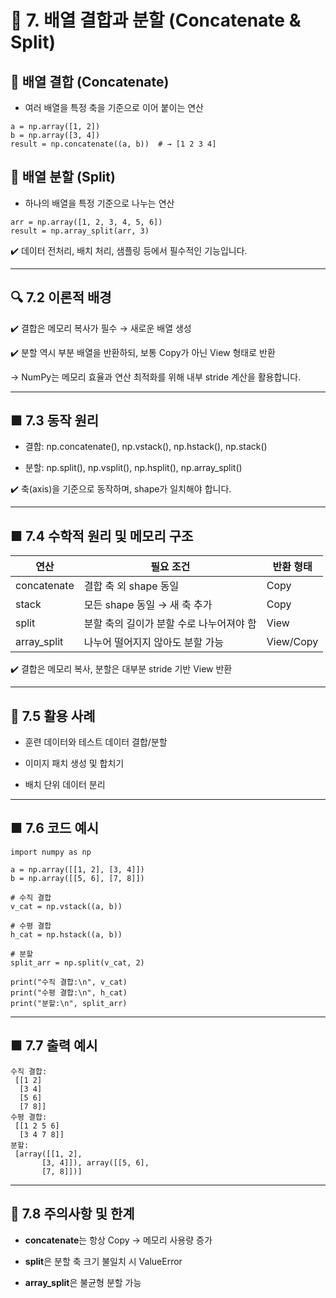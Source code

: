 # 🔸 7. 배열 결합과 분할 (Concatenate & Split)

## 📌 배열 결합 (Concatenate)

-  여러 배열을 특정 축을 기준으로 이어 붙이는 연산
  
```
a = np.array([1, 2])
b = np.array([3, 4])
result = np.concatenate((a, b))  # → [1 2 3 4]
```

## 📌 배열 분할 (Split)

-  하나의 배열을 특정 기준으로 나누는 연산
  
```
arr = np.array([1, 2, 3, 4, 5, 6])
result = np.array_split(arr, 3)
```

✔️ 데이터 전처리, 배치 처리, 샘플링 등에서 필수적인 기능입니다.

---

## 🔍 7.2 이론적 배경
✔️ 결합은 메모리 복사가 필수 → 새로운 배열 생성

✔️ 분할 역시 부분 배열을 반환하되, 보통 Copy가 아닌 View 형태로 반환

   → NumPy는 메모리 효율과 연산 최적화를 위해 내부 stride 계산을 활용합니다.

---

## ■ 7.3 동작 원리

-  결합: np.concatenate(), np.vstack(), np.hstack(), np.stack()

-  분할: np.split(), np.vsplit(), np.hsplit(), np.array_split()

✔️ 축(axis)을 기준으로 동작하며, shape가 일치해야 합니다.

---

## ■ 7.4 수학적 원리 및 메모리 구조

| 연산           | 필요 조건                   | 반환 형태     |
| ------------ | ----------------------- | --------- |
| concatenate  | 결합 축 외 shape 동일         | Copy      |
| stack        | 모든 shape 동일 → 새 축 추가    | Copy      |
| split        | 분할 축의 길이가 분할 수로 나누어져야 함 | View      |
| array\_split | 나누어 떨어지지 않아도 분할 가능      | View/Copy |

✔️ 결합은 메모리 복사, 분할은 대부분 stride 기반 View 반환

---

## 🚀 7.5 활용 사례

-  훈련 데이터와 테스트 데이터 결합/분할

-  이미지 패치 생성 및 합치기

-  배치 단위 데이터 분리

---

## ■ 7.6 코드 예시

```
import numpy as np

a = np.array([[1, 2], [3, 4]])
b = np.array([[5, 6], [7, 8]])

# 수직 결합
v_cat = np.vstack((a, b))

# 수평 결합
h_cat = np.hstack((a, b))

# 분할
split_arr = np.split(v_cat, 2)

print("수직 결합:\n", v_cat)
print("수평 결합:\n", h_cat)
print("분할:\n", split_arr)
```

---

## ■ 7.7 출력 예시

```
수직 결합:
 [[1 2]
  [3 4]
  [5 6]
  [7 8]]
수평 결합:
 [[1 2 5 6]
  [3 4 7 8]]
분할:
 [array([[1, 2],
       [3, 4]]), array([[5, 6],
       [7, 8]])]
```

---

## 📌 7.8 주의사항 및 한계
-  **concatenate**는 항상 Copy → 메모리 사용량 증가

-  **split**은 분할 축 크기 불일치 시 ValueError

-  **array_split**은 불균형 분할 가능

